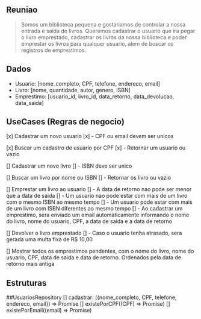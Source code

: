 ## Reuniao

> Somos um biblioteca pequena e gostariamos de controlar a nossa entrada e saida de livros. Queremos cadastrar o usuario que ira pegar o livro emprestado, cadastrar os livros da nossa biblioteca e poder emprestar os livros para qualquer usuario, alem de buscar os registros de emprestimos.

## Dados

- Usuario: [nome_completo, CPF, telefone, endereco, email]
- Livro: [nome, quantidade, autor, genero, ISBN]
- Emprestimo: [usuario_id, livro_id, data_retorno, data_devolucao, data_saida]

## UseCases (Regras de negocio)

[x] Cadastrar um novo usuario
[x] - CPF ou email devem ser unicos

[x] Buscar um cadastro de usuario por CPF
[x] - Retornar um usuario ou vazio

[] Cadastrar um novo livro
[] - ISBN deve ser unico

[] Buscar um livro por nome ou ISBN
[] - Retornar os livro ou vazio

[] Emprestar um livro ao usuario
[] - A data de retorno nao pode ser menor que a data de saida
[] - Um usuario nao pode estar com mais de um livro com o mesmo ISBN ao mesmo tempo
[] - Um usuario pode estar com mais de um livro com ISBN diferentes ao mesmo tempo
[] - Ao cadastrar um emprestimo, sera enviado um email automaticamente informando o nome do livro, nome do usuario, CPF, a data de saida e a data de retorno

[] Devolver o livro emprestado
[] - Caso o usuario tenha atrasado, sera gerada uma multa fixa de R$ 10,00

[] Mostrar todos os emprestimos pendentes, com o nome do livro, nome do usuario, CPF, data de saida e data de retorno. Ordenados pela data de retorno mais antiga

## Estruturas

##UsuariosRepository
[] cadastrar: ({nome_completo, CPF, telefone, endereco, email}) => Promise<void>
[] existePorCPF((CPF) => Promise<boolean>)
[] existePorEmail((email) => Promise<boolean>)

